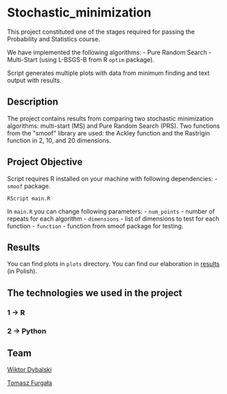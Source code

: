 # Stochastic_minimization

This project constituted one of the stages required for passing the Probability and Statistics course.

We have implemented the following algorithms: - Pure Random Search - Multi-Start (using L-BSGS-B from R `optim` package).

Script generates multiple plots with data from minimum finding and text output with results.

## Description

The project contains results from comparing two stochastic minimization algorithms: multi-start (MS) and Pure Random Search (PRS). Two functions from the "smoof" library are used: the Ackley function and the Rastrigin function in 2, 10, and 20 dimensions.

## Project Objective

Script requires R installed on your machine with following dependencies: - `smoof` package. 

```         
RScript main.R
```

In `main.R` you can change following parameters: - `num_points` - number of repeats for each algorithm - `dimensions` - list of dimensions to test for each function - `function` - function from smoof package for testing. 

## Results

You can find plots in `plots` directory. You can find our elaboration in [results](doc/Stata.pdf) (in Polish).

## The technologies we used in the project

### 1 -> R
### 2 -> Python

## Team

[Wiktor Dybalski](https://github.com/WiktorDybalski)

[Tomasz Furgała](https://github.com/TommyFurgi)
